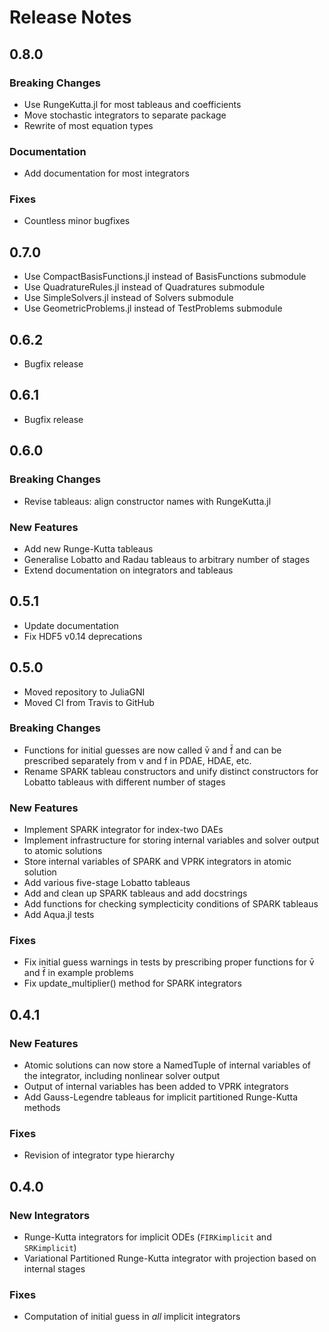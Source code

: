 
# Release Notes

## 0.8.0

### Breaking Changes

* Use RungeKutta.jl for most tableaus and coefficients
* Move stochastic integrators to separate package
* Rewrite of most equation types

### Documentation

* Add documentation for most integrators

### Fixes

* Countless minor bugfixes


## 0.7.0

* Use CompactBasisFunctions.jl instead of BasisFunctions submodule
* Use QuadratureRules.jl instead of Quadratures submodule
* Use SimpleSolvers.jl instead of Solvers submodule
* Use GeometricProblems.jl instead of TestProblems submodule


## 0.6.2

* Bugfix release


## 0.6.1

* Bugfix release


## 0.6.0

### Breaking Changes

* Revise tableaus: align constructor names with RungeKutta.jl

### New Features

* Add new Runge-Kutta tableaus
* Generalise Lobatto and Radau tableaus to arbitrary number of stages
* Extend documentation on integrators and tableaus


## 0.5.1

* Update documentation
* Fix HDF5 v0.14 deprecations


## 0.5.0

* Moved repository to JuliaGNI
* Moved CI from Travis to GitHub

### Breaking Changes

* Functions for initial guesses are now called v̄ and f̄ and can be prescribed separately from v and f in PDAE, HDAE, etc.
* Rename SPARK tableau constructors and unify distinct constructors for Lobatto tableaus with different number of stages

### New Features

* Implement SPARK integrator for index-two DAEs
* Implement infrastructure for storing internal variables and solver output to atomic solutions
* Store internal variables of SPARK and VPRK integrators in atomic solution
* Add various five-stage Lobatto tableaus
* Add and clean up SPARK tableaus and add docstrings
* Add functions for checking symplecticity conditions of SPARK tableaus
* Add Aqua.jl tests

### Fixes

* Fix initial guess warnings in tests by prescribing proper functions for v̄ and f̄ in example problems
* Fix update_multiplier() method for SPARK integrators


## 0.4.1

### New Features

* Atomic solutions can now store a NamedTuple of internal variables of the integrator, including nonlinear solver output
* Output of internal variables has been added to VPRK integrators
* Add Gauss-Legendre tableaus for implicit partitioned Runge-Kutta methods

### Fixes

* Revision of integrator type hierarchy


## 0.4.0

### New Integrators

* Runge-Kutta integrators for implicit ODEs (`FIRKimplicit` and `SRKimplicit`)
* Variational Partitioned Runge-Kutta integrator with projection based on internal stages

### Fixes

* Computation of initial guess in *all* implicit integrators
